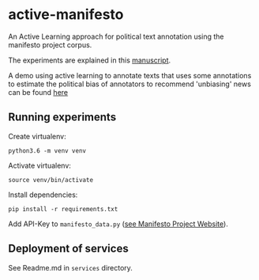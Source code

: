 # active-manifesto
An Active Learning approach for political text annotation using the manifesto project corpus. 

The experiments are explained in this [manuscript](https://github.com/felixbiessmann/active-manifesto/blob/master/manuscript/active-manifesto.pdf).

A demo using active learning to annotate texts that uses some annotations to estimate the political bias of annotators to recommend 'unbiasing' news can be found [here](http://www.rightornot.info/)

## Running experiments
Create virtualenv:

  `python3.6 -m venv venv`

Activate virtualenv:

  `source venv/bin/activate`

Install dependencies:

  `pip install -r requirements.txt`

Add API-Key to `manifesto_data.py` ([see Manifesto Project Website](https://manifestoproject.wzb.eu/information/documents/api)).

## Deployment of services

See Readme.md in `services` directory.
